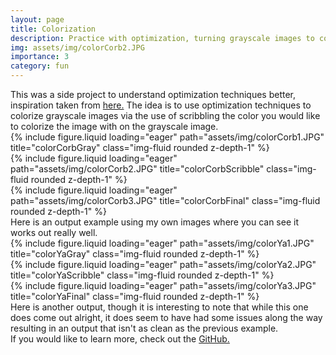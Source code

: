 ```yaml
---
layout: page
title: Colorization
description: Practice with optimization, turning grayscale images to color via scribbles. 
img: assets/img/colorCorb2.JPG
importance: 3
category: fun
---
```

<div class="caption" style="text-align: left;">
    This was a side project to understand optimization techniques better, inspiration taken from <a href='https://www.cs.huji.ac.il/w~yweiss/Colorization/'> here.</a> The idea is to use optimization techniques to colorize grayscale images via the use of scribbling the color you would like to colorize the image with on the grayscale image. 
</div>

<div class="row">
    <div class="col-sm mt-3 mt-md-0">
        {% include figure.liquid loading="eager" path="assets/img/colorCorb1.JPG" title="colorCorbGray" class="img-fluid rounded z-depth-1" %}
    </div>
    <div class="col-sm mt-3 mt-md-0">
        {% include figure.liquid loading="eager" path="assets/img/colorCorb2.JPG" title="colorCorbScribble" class="img-fluid rounded z-depth-1" %}
    </div>
    <div class="col-sm mt-3 mt-md-0">
        {% include figure.liquid loading="eager" path="assets/img/colorCorb3.JPG" title="colorCorbFinal" class="img-fluid rounded z-depth-1" %}
    </div>
</div>
<div class="caption" style="text-align: left;">
    Here is an output example using my own images where you can see it works out really well. 
</div>

<div class="row">
    <div class="col-sm mt-3 mt-md-0">
        {% include figure.liquid loading="eager" path="assets/img/colorYa1.JPG" title="colorYaGray" class="img-fluid rounded z-depth-1" %}
    </div>
    <div class="col-sm mt-3 mt-md-0">
        {% include figure.liquid loading="eager" path="assets/img/colorYa2.JPG" title="colorYaScribble" class="img-fluid rounded z-depth-1" %}
    </div>
    <div class="col-sm mt-3 mt-md-0">
        {% include figure.liquid loading="eager" path="assets/img/colorYa3.JPG" title="colorYaFinal" class="img-fluid rounded z-depth-1" %}
    </div>
</div>
<div class="caption" style="text-align: left;">
    Here is another output, though it is interesting to note that while this one does come out alright, it does seem to have had some issues along the way resulting in an output that isn't as clean as the previous example.
</div>

<div class="caption">
        If you would like to learn more, check out the <a href='https://github.com/tyler-cog/Colorization'> GitHub. </a> 
</div>